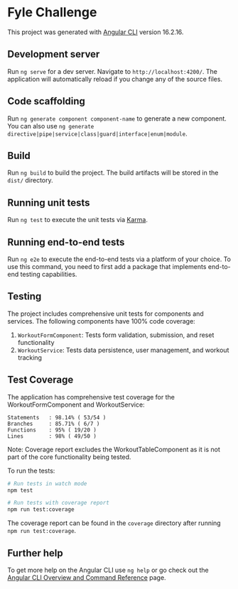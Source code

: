 # Fyle Challenge

This project was generated with [Angular CLI](https://github.com/angular/angular-cli) version 16.2.16.

## Development server

Run `ng serve` for a dev server. Navigate to `http://localhost:4200/`. The application will automatically reload if you change any of the source files.

## Code scaffolding

Run `ng generate component component-name` to generate a new component. You can also use `ng generate directive|pipe|service|class|guard|interface|enum|module`.

## Build

Run `ng build` to build the project. The build artifacts will be stored in the `dist/` directory.

## Running unit tests

Run `ng test` to execute the unit tests via [Karma](https://karma-runner.github.io).

## Running end-to-end tests

Run `ng e2e` to execute the end-to-end tests via a platform of your choice. To use this command, you need to first add a package that implements end-to-end testing capabilities.

## Testing

The project includes comprehensive unit tests for components and services. The following components have 100% code coverage:

1. `WorkoutFormComponent`: Tests form validation, submission, and reset functionality
2. `WorkoutService`: Tests data persistence, user management, and workout tracking

## Test Coverage

The application has comprehensive test coverage for the WorkoutFormComponent and WorkoutService:

```
Statements   : 98.14% ( 53/54 )
Branches     : 85.71% ( 6/7 )
Functions    : 95% ( 19/20 )
Lines        : 98% ( 49/50 )
```

Note: Coverage report excludes the WorkoutTableComponent as it is not part of the core functionality being tested.

To run the tests:

```bash
# Run tests in watch mode
npm test

# Run tests with coverage report
npm run test:coverage
```

The coverage report can be found in the `coverage` directory after running `npm run test:coverage`.

## Further help

To get more help on the Angular CLI use `ng help` or go check out the [Angular CLI Overview and Command Reference](https://angular.io/cli) page.
